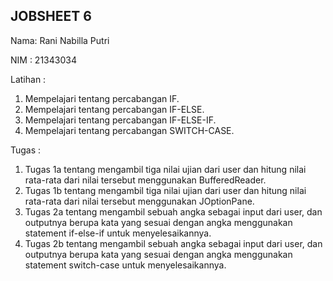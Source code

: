 ## JOBSHEET 6
Nama: Rani Nabilla Putri

NIM : 21343034

Latihan :
1. Mempelajari tentang percabangan IF.
2. Mempelajari tentang percabangan IF-ELSE.
3. Mempelajari tentang percabangan IF-ELSE-IF.
4. Mempelajari tentang percabangan SWITCH-CASE.

Tugas :

1. Tugas 1a tentang mengambil tiga nilai ujian dari user dan hitung nilai rata-rata dari nilai tersebut menggunakan BufferedReader.
2. Tugas 1b tentang mengambil tiga nilai ujian dari user dan hitung nilai rata-rata dari nilai tersebut menggunakan JOptionPane.
3. Tugas 2a tentang mengambil sebuah angka sebagai input dari user, dan outputnya berupa kata yang sesuai dengan angka menggunakan statement if-else-if untuk menyelesaikannya.
4. Tugas 2b tentang mengambil sebuah angka sebagai input dari user, dan outputnya berupa kata yang sesuai dengan angka menggunakan statement switch-case untuk menyelesaikannya.
